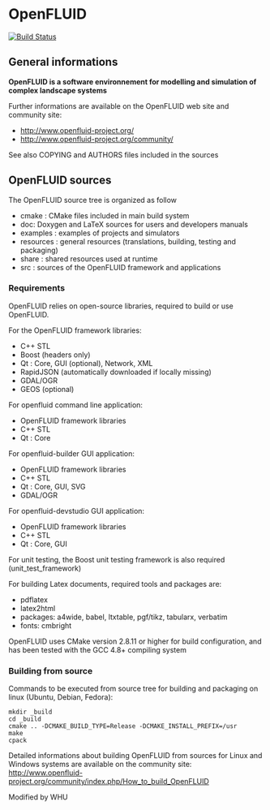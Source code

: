OpenFLUID
=========

[![Build Status](https://travis-ci.org/OpenFLUID/openfluid.svg?branch=develop)](https://travis-ci.org/OpenFLUID/openfluid)


## General informations

**OpenFLUID is a software environnement for modelling and simulation
of complex landscape systems**

Further informations are available on the OpenFLUID web site and community site:  
- http://www.openfluid-project.org/
- http://www.openfluid-project.org/community/

See also COPYING and AUTHORS files included in the sources


## OpenFLUID sources 

The OpenFLUID source tree is organized as follow
- cmake : CMake files included in main build system 
- doc: Doxygen and LaTeX sources for users and developers manuals
- examples : examples of projects and simulators
- resources : general resources (translations, building, testing and packaging)
- share : shared resources used at runtime
- src : sources of the OpenFLUID framework and applications


### Requirements

OpenFLUID relies on open-source libraries, required to build or use OpenFLUID.

For the OpenFLUID framework libraries:
  - C++ STL
  - Boost (headers only)
  - Qt : Core, GUI (optional), Network, XML
  - RapidJSON (automatically downloaded if locally missing)
  - GDAL/OGR
  - GEOS (optional)

For openfluid command line application:
  - OpenFLUID framework libraries
  - C++ STL
  - Qt : Core 

For openfluid-builder GUI application:
  - OpenFLUID framework libraries
  - C++ STL
  - Qt : Core, GUI, SVG
  - GDAL/OGR

For openfluid-devstudio GUI application:
  - OpenFLUID framework libraries
  - C++ STL
  - Qt : Core, GUI

For unit testing, the Boost unit testing framework is also required 
(unit_test_framework)

For building Latex documents, required tools and packages are:
  - pdflatex
  - latex2html
  - packages: a4wide, babel, ltxtable, pgf/tikz, tabularx, verbatim
  - fonts: cmbright

OpenFLUID uses CMake version 2.8.11 or higher for build configuration, 
and has been tested with the GCC 4.8+ compiling system


### Building from source

Commands to be executed from source tree for building and packaging on linux (Ubuntu, Debian, Fedora):

    mkdir _build
    cd _build
    cmake .. -DCMAKE_BUILD_TYPE=Release -DCMAKE_INSTALL_PREFIX=/usr
    make
    cpack
    
Detailed informations about building OpenFLUID from sources for Linux and Windows systems 
are available on the community site: 
http://www.openfluid-project.org/community/index.php/How_to_build_OpenFLUID

Modified by WHU